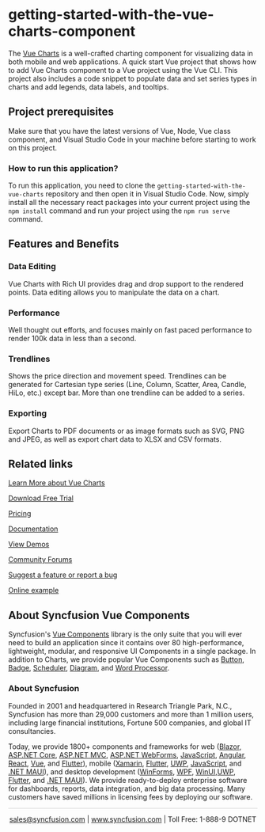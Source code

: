 # getting-started-with-the-vue-charts-component
The [Vue Charts](https://www.syncfusion.com/vue-components/vue-charts?utm_source=github&utm_medium=listing&utm_campaign=vue-chart-github-samples) is a well-crafted charting component for visualizing data in both mobile and web applications. A quick start Vue project that shows how to add Vue Charts component to a Vue project using the Vue CLI. This project also includes a code snippet to populate data and set series types in charts and add legends, data labels, and tooltips. 

## Project prerequisites

Make sure that you have the latest versions of Vue, Node, Vue class component, and Visual Studio Code in your machine before starting to work on this project.

### How to run this application?

To run this application, you need to clone the `getting-started-with-the-vue-charts` repository and then open it in Visual Studio Code. Now, simply install all the necessary react packages into your current project using the `npm install` command and run your project using the `npm run serve` command.

## Features and Benefits

### Data Editing

Vue Charts with Rich UI provides drag and drop support to the rendered points. Data editing allows you to manipulate the data on a chart.

### Performance

Well thought out efforts, and focuses mainly on fast paced performance to render 100k data in less than a second.

### Trendlines

Shows the price direction and movement speed. Trendlines can be generated for Cartesian type series (Line, Column, Scatter, Area, Candle, HiLo, etc.) except bar. More than one trendline can be added to a series.

### Exporting
Export Charts to PDF documents or as image formats such as SVG, PNG and JPEG, as well as export chart data to XLSX and CSV formats.

## Related links
[Learn More about Vue Charts](https://www.syncfusion.com/vue-components/vue-charts?utm_source=github&utm_medium=listing&utm_campaign=vue-chart-github-samples)

[Download Free Trial](https://www.syncfusion.com/account/manage-trials/downloads?utm_source=github&utm_medium=listing&utm_campaign=vue-chart-github-samples)

[Pricing](https://www.syncfusion.com/sales/teamlicense?utm_source=github&utm_medium=listing&utm_campaign=vue-chart-github-samples)

[Documentation](https://ej2.syncfusion.com/vue/documentation/chart/getting-started?utm_source=github&utm_medium=listing&utm_campaign=vue-chart-github-samples)

[View Demos](https://github.com/SyncfusionExamples/getting-started-with-the-vue-charts-component?utm_source=github&utm_medium=listing&utm_campaign=vue-chart-github-samples)

[Community Forums](https://www.syncfusion.com/forums/vue-components?utm_source=github&utm_medium=listing&utm_campaign=vue-chart-github-samples)

[Suggest a feature or report a bug](https://www.syncfusion.com/feedback/vue?utm_source=github&utm_medium=listing&utm_campaign=vue-chart-github-samples)

[Online example](https://ej2.syncfusion.com/vue/demos/#/bootstrap5/chart/over-view.html?utm_source=github&utm_medium=listing&utm_campaign=vue-chart-github-samples)



## About Syncfusion Vue Components

Syncfusion's [Vue Components](https://www.syncfusion.com/vue-components?utm_source=github&utm_medium=listing&utm_campaign=vue-chart-github-samples) library is the only suite that you will ever need to build an application since it contains over 80 high-performance, lightweight, modular, and responsive UI Components in a single package. In addition to Charts, we provide popular Vue Components such as [Button](https://www.syncfusion.com/vue-components/vue-button?utm_source=github&utm_medium=listing&utm_campaign=vue-chart-github-samples), [Badge](https://www.syncfusion.com/vue-components/vue-badge?utm_source=github&utm_medium=listing&utm_campaign=vue-chart-github-samples), [Scheduler](https://www.syncfusion.com/vue-components/vue-scheduler?utm_source=github&utm_medium=listing&utm_campaign=vue-chart-github-samples), [Diagram](https://www.syncfusion.com/vue-components/vue-diagram?utm_source=github&utm_medium=listing&utm_campaign=vue-chart-github-samples), and [Word Processor](https://www.syncfusion.com/vue-components/vue-word-processor?utm_source=github&utm_medium=listing&utm_campaign=vue-chart-github-samples).

### About Syncfusion
Founded in 2001 and headquartered in Research Triangle Park, N.C., Syncfusion has more than 29,000 customers and more than 1 million users, including large financial institutions, Fortune 500 companies, and global IT consultancies.

Today, we provide 1800+ components and frameworks for web ([Blazor](https://www.syncfusion.com/blazor-components?utm_source=github&utm_medium=listing&utm_campaign=vue-chart-github-samples), [ASP.NET Core](https://www.syncfusion.com/aspnet-core-ui-controls?utm_source=github&utm_medium=listing&utm_campaign=vue-chart-github-samples), [ASP.NET MVC](https://www.syncfusion.com/aspnet-mvc-ui-controls?utm_source=github&utm_medium=listing&utm_campaign=vue-chart-github-samples), [ASP.NET WebForms](https://www.syncfusion.com/jquery/aspnet-webforms-ui-controls?utm_source=github&utm_medium=listing&utm_campaign=vue-chart-github-samples), [JavaScript](https://www.syncfusion.com/javascript-ui-controls?utm_source=github&utm_medium=listing&utm_campaign=vue-chart-github-samples), [Angular](https://www.syncfusion.com/angular-components?utm_source=github&utm_medium=listing&utm_campaign=vue-chart-github-samples), [React](https://www.syncfusion.com/react-components?utm_source=github&utm_medium=listing&utm_campaign=vue-chart-github-samples), [Vue](https://www.syncfusion.com/vue-components?utm_source=github&utm_medium=listing&utm_campaign=vue-chart-github-samples), and [Flutter](https://www.syncfusion.com/flutter-widgets?utm_source=github&utm_medium=listing&utm_campaign=vue-chart-github-samples)), mobile ([Xamarin](https://www.syncfusion.com/xamarin-ui-controls?utm_source=github&utm_medium=listing&utm_campaign=vue-chart-github-samples), [Flutter](https://www.syncfusion.com/flutter-widgets?utm_source=github&utm_medium=listing&utm_campaign=vue-chart-github-samples), [UWP](https://www.syncfusion.com/uwp-ui-controls?utm_source=github&utm_medium=listing&utm_campaign=vue-chart-github-samples), [JavaScript](https://www.syncfusion.com/javascript-ui-controls?utm_source=github&utm_medium=listing&utm_campaign=vue-chart-github-samples), and [.NET MAUI](https://www.syncfusion.com/maui-controls?utm_source=github&utm_medium=listing&utm_campaign=vue-chart-github-samples)), and desktop development ([WinForms](https://www.syncfusion.com/winforms-ui-controls?utm_source=github&utm_medium=listing&utm_campaign=vue-chart-github-samples), [WPF](https://www.syncfusion.com/wpf-controls?utm_source=github&utm_medium=listing&utm_campaign=vue-chart-github-samples), [WinUI](https://www.syncfusion.com/winui-controls?utm_source=github&utm_medium=listing&utm_campaign=vue-chart-github-samples),[UWP](https://www.syncfusion.com/uwp-ui-controls?utm_source=github&utm_medium=listing&utm_campaign=vue-chart-github-samples), [Flutter](https://www.syncfusion.com/flutter-widgets?utm_source=github&utm_medium=listing&utm_campaign=vue-chart-github-samples), and [.NET MAUI](https://www.syncfusion.com/maui-controls?utm_source=github&utm_medium=listing&utm_campaign=vue-chart-github-samples)). We provide ready-to-deploy enterprise software for dashboards, reports, data integration, and big data processing. Many customers have saved millions in licensing fees by deploying our software.

<hr style="height:0.3px;border:none;color:lightgrey;background-color:lightgrey;" />

<p align="center">
<a href="mailto:sales@syncfusion.com?Subject=Syncfusion Vue Grid - GitHub" target="_top">sales@syncfusion.com</a> | <a href="https://www.syncfusion.com?utm_source=github&utm_medium=listing&utm_campaign=vue-chart-github-samples)">www.syncfusion.com</a> | Toll Free: 1-888-9 DOTNET <br>
</p>